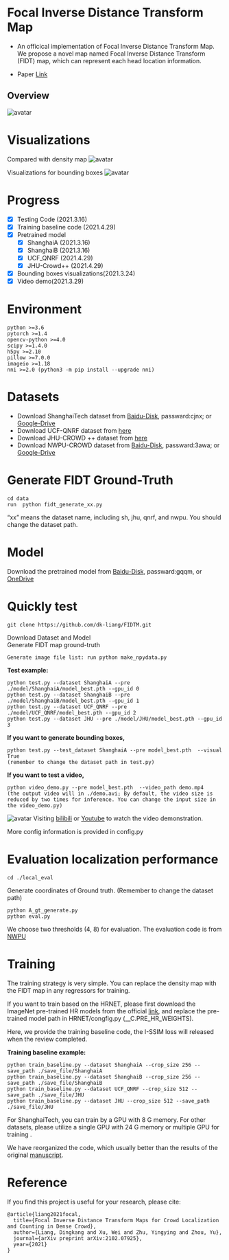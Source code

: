 
# Focal Inverse Distance Transform Map
* An officical implementation of Focal Inverse Distance Transform Map. We propose a novel map named Focal Inverse Distance Transform (FIDT) map,  which can represent each head location information.

* Paper [Link](https://arxiv.org/abs/2102.07925)
## Overview
![avatar](./image/overview.png)

# Visualizations
Compared with density map
![avatar](./image/fidtmap.png)

Visualizations for bounding boxes
![avatar](./image/bounding_boxes.jpeg)

# Progress
- [x] Testing Code (2021.3.16)
- [x] Training baseline code (2021.4.29)
- [x] Pretrained model
  - [x] ShanghaiA  (2021.3.16)
  - [x] ShanghaiB  (2021.3.16)
  - [x] UCF_QNRF (2021.4.29)
  - [x] JHU-Crowd++ (2021.4.29)
- [x] Bounding boxes visualizations(2021.3.24)
- [x] Video demo(2021.3.29)
# Environment

	python >=3.6 
	pytorch >=1.4
	opencv-python >=4.0
	scipy >=1.4.0
	h5py >=2.10
	pillow >=7.0.0
	imageio >=1.18
	nni >=2.0 (python3 -m pip install --upgrade nni)

# Datasets

- Download ShanghaiTech dataset from [Baidu-Disk](https://pan.baidu.com/s/15WJ-Mm_B_2lY90uBZbsLwA), passward:cjnx; or [Google-Drive](https://drive.google.com/file/d/1CkYppr_IqR1s6wi53l2gKoGqm7LkJ-Lc/view?usp=sharing)
- Download UCF-QNRF dataset from [here](https://www.crcv.ucf.edu/data/ucf-qnrf/)
- Download JHU-CROWD ++ dataset from [here](http://www.crowd-counting.com/)
- Download NWPU-CROWD dataset from [Baidu-Disk](https://pan.baidu.com/s/1VhFlS5row-ATReskMn5xTw), passward:3awa; or [Google-Drive](https://drive.google.com/file/d/1drjYZW7hp6bQI39u7ffPYwt4Kno9cLu8/view?usp=sharing)

# Generate FIDT Ground-Truth

```
cd data
run  python fidt_generate_xx.py
```

“xx” means the dataset name, including sh, jhu, qnrf, and nwpu. You should change the dataset path.

# Model

Download the pretrained model from [Baidu-Disk](https://pan.baidu.com/s/1SaPppYrkqdWeHueNlcvUJw), passward:gqqm, or [OneDrive](https://1drv.ms/u/s!Ak_WZsh5Fl0lhCneubkIv1mTllAZ?e=0zMHSM)

# Quickly test

```
git clone https://github.com/dk-liang/FIDTM.git
```
Download Dataset and Model  
Generate FIDT map ground-truth  
```
Generate image file list: run python make_npydata.py
```

**Test example:**
```
python test.py --dataset ShanghaiA --pre ./model/ShanghaiA/model_best.pth --gpu_id 0
python test.py --dataset ShanghaiB --pre ./model/ShanghaiB/model_best.pth --gpu_id 1  
python test.py --dataset UCF_QNRF --pre ./model/UCF_QNRF/model_best.pth --gpu_id 2  
python test.py --dataset JHU --pre ./model/JHU/model_best.pth --gpu_id 3  
```
**If you want to generate bounding boxes,**
```
python test.py --test_dataset ShanghaiA --pre model_best.pth  --visual True
(remember to change the dataset path in test.py)  
```
**If you want to test a video,**
```
python video_demo.py --pre model_best.pth  --video_path demo.mp4
(the output video will in ./demo.avi; By default, the video size is reduced by two times for inference. You can change the input size in the video_demo.py)
```
![avatar](./image/demo.jpeg)
Visiting [bilibili](https://www.bilibili.com/video/BV17v41187fs?from=search&seid=12553003238808495181) or [Youtube](https://youtu.be/YdH6YpHywM4) to watch the video demonstration. 

More config information is provided in config.py
# Evaluation localization performance
```
cd ./local_eval
```
Generate coordinates of Ground truth. (Remember to change the dataset path)
```
python A_gt_generate.py 
python eval.py
```
We choose two thresholds (4, 8) for evaluation. The evaluation code is from [NWPU](https://github.com/gjy3035/NWPU-Crowd-Sample-Code-for-Localization)


# Training

The training strategy is very simple. You can replace the density map with the FIDT map in any regressors for training. 

If you want to train based on the HRNET, please first download the ImageNet pre-trained HR models from the official [link](https://onedrive.live.com/?authkey=!AKvqI6pBZlifgJk&cid=F7FD0B7F26543CEB&id=F7FD0B7F26543CEB!116&parId=F7FD0B7F26543CEB!105&action=locate), and replace the pre-trained model path in HRNET/congfig.py (__C.PRE_HR_WEIGHTS).

Here, we provide the training baseline code, the I-SSIM loss will released when the review completed.  

**Training baseline example:**

```
python train_baseline.py --dataset ShanghaiA --crop_size 256 --save_path ./save_file/ShanghaiA 
python train_baseline.py --dataset ShanghaiB --crop_size 256 --save_path ./save_file/ShanghaiB  
python train_baseline.py --dataset UCF_QNRF --crop_size 512 --save_path ./save_file/JHU
python train_baseline.py --dataset JHU --crop_size 512 --save_path ./save_file/JHU
```
For ShanghaiTech, you can train by a GPU with 8 G memory. For other datasets, please utilize a single GPU with 24 G memory or multiple GPU for training .

We have reorganized the code, which usually better than the results of the original [manuscript](https://arxiv.org/abs/2102.07925).

# Reference
If you find this project is useful for your research, please cite:
```
@article{liang2021focal,
  title={Focal Inverse Distance Transform Maps for Crowd Localization and Counting in Dense Crowd},
  author={Liang, Dingkang and Xu, Wei and Zhu, Yingying and Zhou, Yu},
  journal={arXiv preprint arXiv:2102.07925},
  year={2021}
}
```



